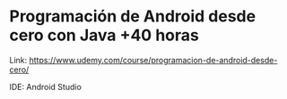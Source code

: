 # Programación de Android desde cero con Java +40 horas

Link: https://www.udemy.com/course/programacion-de-android-desde-cero/

IDE: Android Studio
